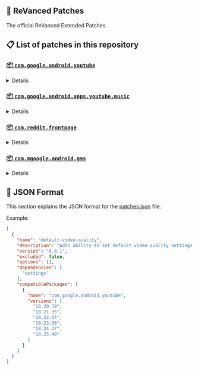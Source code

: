 ## 🧩 ReVanced Patches

The official ReVanced Extended Patches.

## 📋 List of patches in this repository

### [📦 `com.google.android.youtube`](https://play.google.com/store/apps/details?id=com.google.android.youtube)
<details>

| 💊 Patch | 📜 Description | 🏹 Target Version |
|:--------:|:--------------:|:-----------------:|
| `add-splash-animation` | Adds splash animation, which was removed in YT v18.19.36+. This patch cannot be used with 'custom-branding-icon' patch | 18.25.40 |
| `bypass-ambient-mode-restrictions` | Bypass ambient mode restrictions in battery saver mode. | 18.25.40 |
| `change-homepage` | Change home page to subscription feed. | 18.25.40 |
| `custom-branding-youtube-name` | Rename the YouTube app to the name specified in options.json. | 18.25.40 |
| `custom-branding-icon-mmt` | Changes the YouTube launcher icon to MMT. | 18.25.40 |
| `custom-branding-icon-revancify-blue` | Changes the YouTube launcher icon to Revancify Blue. | 18.25.40 |
| `custom-branding-icon-revancify-red` | Changes the YouTube launcher icon to Revancify Red. | 18.25.40 |
| `custom-double-tap-length` | Add 'double-tap to seek' value. | 18.25.40 |
| `custom-package-name` | Specifies the package name for YouTube and YT Music in the MicroG build. | all |
| `custom-seekbar-color` | Change seekbar color in video player and video thumbnails. | 18.25.40 |
| `custom-video-speed` | Adds more video speed options. | 18.25.40 |
| `default-video-quality` | Adds ability to set default video quality settings. | 18.25.40 |
| `default-video-speed` | Adds ability to set default video speed settings. | 18.25.40 |
| `disable-quic-protocol` | Disable CronetEngine's QUIC protocol. | 18.25.40 |
| `disable-shorts-on-startup` | Disables playing YouTube Shorts when launching YouTube. | 18.25.40 |
| `disable-auto-captions` | Disables forced auto captions. | 18.25.40 |
| `disable-haptic-feedback` | Disable haptic feedback when swiping. | 18.25.40 |
| `disable-hdr-video` | Disable HDR video. | 18.25.40 |
| `disable-landscape-mode` | Disable landscape mode when entering fullscreen. | 18.25.40 |
| `disable-pip-notification` | Disable pip notification when you first launch pip mode. | 18.25.40 |
| `enable-compact-controls-overlay` | Enables compact control overlay. | 18.25.40 |
| `enable-debug-logging` | Adds debugging options. | 18.25.40 |
| `enable-external-browser` | Open url outside the app in an external browser. | 18.25.40 |
| `enable-minimized-playback` | Enables minimized and background playback. | 18.25.40 |
| `enable-new-comment-popup-panels` | Enables a new type of comment popup panel in the shorts player. | 18.25.40 |
| `enable-new-splash-animation` | Enables a new type of splash animation on Android 12+ devices. | 18.25.40 |
| `enable-new-thumbnail-preview` | Enables a new type of thumbnail preview. | 18.25.40 |
| `enable-old-quality-layout` | Enables the original quality flyout menu. | 18.25.40 |
| `enable-open-links-directly` | Skips over redirection URLs to external links. | 18.25.40 |
| `enable-seekbar-tapping` | Enables tap-to-seek on the seekbar of the video player. | 18.25.40 |
| `enable-tablet-mini-player` | Enables the tablet mini player layout. | 18.25.40 |
| `enable-tablet-navigation-bar` | Enables the tablet navigation bar. | 18.25.40 |
| `enable-time-stamps-speed` | Add the current video speed in brackets next to the current time. | 18.25.40 |
| `enable-wide-search-bar` | Replaces the search icon with a wide search bar. This will hide the YouTube logo when active. | 18.25.40 |
| `force-opus-codec` | Forces the OPUS codec for audios. | 18.25.40 |
| `force-vp9-codec` | Forces the VP9 codec for videos. | 18.25.40 |
| `force-hide-player-button-background` | Force hides the background from the video player buttons. | 18.25.40 |
| `force-premium-heading` | Forces premium heading on the homepage. | 18.25.40 |
| `header-switch` | Add switch to change header. | 18.25.40 |
| `hide-shorts-components` | Hides other Shorts components. | 18.25.40 |
| `hide-account-menu` | Hide account menu elements. | 18.25.40 |
| `hide-auto-player-popup-panels` | Hide automatic popup panels (playlist or live chat) on video player. | 18.25.40 |
| `hide-autoplay-button` | Hides the autoplay button in the video player. | 18.25.40 |
| `hide-autoplay-preview` | Hides the autoplay preview container in the fullscreen. | 18.25.40 |
| `hide-button-container` | Adds the options to hide action buttons under a video. | 18.25.40 |
| `hide-captions-button` | Hides the captions button in the video player. | 18.25.40 |
| `hide-cast-button` | Hides the cast button in the video player. | 18.25.40 |
| `hide-category-bar` | Hides the category bar in video feeds. | 18.25.40 |
| `hide-channel-avatar-section` | Hides the channel avatar section of the subscription feed. | 18.25.40 |
| `hide-channel-watermark` | Hides creator's watermarks on videos. | 18.25.40 |
| `hide-collapse-button` | Hides the collapse button in the video player. | 18.25.40 |
| `hide-comment-component` | Hides components related to comments. | 18.25.40 |
| `hide-crowdfunding-box` | Hides the crowdfunding box between the player and video description. | 18.25.40 |
| `hide-description-components` | Hides description components. | 18.25.40 |
| `hide-double-tap-overlay-filter` | Hides the double tap dark filter layer. | 18.25.40 |
| `hide-end-screen-cards` | Hides the suggested video cards at the end of a video in fullscreen. | 18.25.40 |
| `hide-end-screen-overlay` | Hide end screen overlay on swipe controls. | 18.25.40 |
| `hide-feed-flyout-panel` | Hides feed flyout panel components. | 18.25.40 |
| `hide-filmstrip-overlay` | Hide filmstrip overlay on swipe controls. | 18.25.40 |
| `hide-floating-microphone` | Hides the floating microphone button which appears in search. | 18.25.40 |
| `hide-fullscreen-panels` | Hides video description and comments panel in fullscreen view. | 18.25.40 |
| `hide-general-ads` | Hides general ads. | 18.25.40 |
| `hide-handle` | Hides the handle in the account switcher. | 18.25.40 |
| `hide-info-cards` | Hides info-cards in videos. | 18.25.40 |
| `hide-layout-components` | Hides general layout components. | 18.25.40 |
| `hide-load-more-button` | Hides the button under videos that loads similar videos. | 18.25.40 |
| `hide-mix-playlists` | Hides mix playlists from home feed and video player. | 18.25.40 |
| `hide-music-button` | Hides the YouTube Music button in the video player. | 18.25.40 |
| `hide-navigation-buttons` | Adds options to hide or change navigation buttons. | 18.25.40 |
| `hide-navigation-label` | Hide navigation bar labels. | 18.25.40 |
| `hide-player-button-background` | Hide player button background. | 18.25.40 |
| `hide-player-flyout-panel` | Hides player flyout panel components. | 18.25.40 |
| `hide-player-overlay-filter` | Hides the dark filter layer from the player's background. | 18.25.40 |
| `hide-previous-next-button` | Hides the previous and next button in the player controller. | 18.25.40 |
| `hide-quick-actions` | Adds the options to hide quick actions components in the fullscreen. | 18.25.40 |
| `hide-seek-message` | Hides the 'Slide left or right to seek' message container. | 18.25.40 |
| `hide-seekbar` | Hides the seekbar in video player and video thumbnails. | 18.25.40 |
| `hide-snack-bar` | Hides the snack bar action popup. | 18.25.40 |
| `hide-speed-overlay` | Hide speed overlay in player. | 18.25.40 |
| `hide-suggested-actions` | Hide the suggested actions bar inside the player. | 18.25.40 |
| `hide-suggestions-shelf` | Hides the suggestions shelf. | 18.25.40 |
| `hide-time-stamp` | Hides timestamp in video player. | 18.25.40 |
| `hide-tooltip-content` | Hides the tooltip box that appears on first install. | 18.25.40 |
| `hide-trending-searches` | Hide trending searches in the search bar. | 18.25.40 |
| `hide-video-ads` | Hides ads in the video player. | 18.25.40 |
| `language-switch` | Add language switch toggle. | 18.25.40 |
| `layout-switch` | Tricks the dpi to use some tablet/phone layouts. | 18.25.40 |
| `materialyou` | Enables MaterialYou theme for Android 12+ | 18.25.40 |
| `microg-support` | Allows ReVanced to run without root and under a different package name with MicroG. | 18.25.40 |
| `optimize-resource` | Removes duplicate resources from YouTube. | 18.25.40 |
| `overlay-buttons` | Add overlay buttons to the player. | 18.25.40 |
| `return-youtube-dislike` | Shows the dislike count of videos using the Return YouTube Dislike API. | 18.25.40 |
| `settings` | Applies mandatory patches to implement ReVanced settings into the application. | 18.25.40 |
| `sponsorblock` | Integrates SponsorBlock which allows skipping video segments such as sponsored content. | 18.25.40 |
| `spoof-app-version` | Tricks YouTube into thinking, you are running an older version of the app. One of the side effects also includes restoring the old UI. | 18.25.40 |
| `spoof-player-parameters` | Spoofs player parameters to prevent playback issues. | 18.25.40 |
| `swipe-controls` | Adds volume and brightness swipe controls. | 18.25.40 |
| `theme` | Change the app's theme to the values specified in options.json. | 18.25.40 |
| `translations` | Add Crowdin translations for YouTube. | 18.25.40 |
</details>

### [📦 `com.google.android.apps.youtube.music`](https://play.google.com/store/apps/details?id=com.google.android.apps.youtube.music)
<details>

| 💊 Patch | 📜 Description | 🏹 Target Version |
|:--------:|:--------------:|:-----------------:|
| `amoled` | Applies pure black theme in flyout panels. | all |
| `background-play` | Enables playing music in the background. | all |
| `bitrate-default-value` | Set the audio quality to "Always High" when you first install the app. | all |
| `certificate-spoof` | Spoofs the YouTube Music certificate for Android Auto. | all |
| `custom-branding-music-name` | Rename the YouTube Music app to the name specified in options.json. | all |
| `custom-branding-icon-mmt` | Changes the YouTube Music launcher icon to MMT. | all |
| `custom-branding-icon-revancify-blue` | Changes the YouTube Music launcher icon to Revancify Blue. | all |
| `custom-branding-icon-revancify-red` | Changes the YouTube Music launcher icon to Revancify Red. | all |
| `custom-package-name` | Specifies the package name for YouTube and YT Music in the MicroG build. | all |
| `disable-auto-captions` | Disables forced auto captions. | all |
| `enable-black-navigation-bar` | Sets the navigation bar color to black. | all |
| `enable-color-match-player` | Matches the color of the mini player and the fullscreen player. | all |
| `enable-compact-dialog` | Enable compact dialog on phone. | all |
| `enable-custom-filter` | Enables custom filter to hide layout components. | all |
| `enable-debug-logging` | Adds debugging options. | all |
| `enable-dismiss-queue` | Add dismiss queue to flyout menu. (YT Music v6.04.51+) | all |
| `enable-force-minimized-player` | Permanently keep player minimized even if another track is played. | all |
| `enable-force-shuffle` | Enable force shuffle even if another track is played. | all |
| `enable-landscape-mode` | Enables entry into landscape mode by screen rotation on the phone. | all |
| `enable-minimized-playback` | Enables minimized playback on Kids music. | all |
| `enable-new-layout` | Enable new player layouts. (YT Music v5.47.51+) | all |
| `enable-old-style-miniplayer` | Return the miniplayers to old style. (for YT Music v5.55.53+) | all |
| `enable-opus-codec` | Enable opus codec when playing audio. | all |
| `enable-sleep-timer` | Add sleep timer to flyout menu. | all |
| `enable-zen-mode` | Adds a grey tint to the video player to reduce eye strain. | all |
| `exclusive-audio-playback` | Enables the option to play music without video. | all |
| `hide-button-shelf` | Hides the button shelf from homepage and explorer. | all |
| `hide-carousel-shelf` | Hides the carousel shelf from homepage and explorer. | all |
| `hide-cast-button` | Hides the cast button in the video player and header. | all |
| `hide-category-bar` | Hides the music category bar at the top of the homepage. | all |
| `hide-get-premium` | Hides "Get Premium" label from the account menu. | all |
| `hide-music-ads` | Hides ads before playing a music. | all |
| `hide-navigation-label` | Hide navigation bar labels. | all |
| `hide-new-playlist-button` | Hide the "New playlist" button in the library. | all |
| `hide-playlist-card` | Hides the playlist card from homepage. | all |
| `hide-taste-builder` | Hides the "Tell us which artists you like" card from homepage. | all |
| `hide-upgrade-button` | Hides upgrade button from navigation bar and hide upgrade banner from homepage. | all |
| `microg-support` | Allows ReVanced Music to run without root and under a different package name with MicroG. | all |
| `optimize-resource` | Remove unnecessary resources. | all |
| `remember-video-quality` | Save the video quality value whenever you change the video quality. | all |
| `settings` | Adds settings for ReVanced to YouTube Music. | all |
| `share-button-hook` | Replace share button with external download button. | all |
| `spoof-app-version` | Spoof the YouTube Music client version. | all |
| `translations` | Add Crowdin translations for YouTube Music. | all |
</details>

### [📦 `com.reddit.frontpage`](https://play.google.com/store/apps/details?id=com.reddit.frontpage)
<details>

| 💊 Patch | 📜 Description | 🏹 Target Version |
|:--------:|:--------------:|:-----------------:|
| `disable-screenshot-popup` | Disables the popup that shows up when taking a screenshot. | all |
| `hide-ads` | Hides ads from the Reddit. | all |
| `hide-create-button` | Hide create button at navigation bar. | 2023.16.1 |
| `hide-discover-button` | Hide discover button at navigation bar. | 2023.16.1 |
| `open-links-directly` | Skips over redirection URLs to external links. | all |
| `open-links-externally` | Open links outside of the app directly in your browser. | all |
| `premium-icon` | Unlocks premium icons. | all |
| `reddit-settings` | Adds ReVanced settings to Reddit. | all |
| `sanitize-sharing-links` | Removes (tracking) query parameters from the URLs when sharing links. | all |
</details>

### [📦 `com.mgoogle.android.gms`](https://play.google.com/store/apps/details?id=com.mgoogle.android.gms)
<details>

|               💊 Patch                |                        📜 Description                        | 🏹 Target Version |
|:-------------------------------------:|:------------------------------------------------------------:|:-----------------:|
|     `custom-branding-microg-name`     | Rename the MicroG app to the name specified in options.json. | all |
| `custom-branding-icon-revancify-blue` |     Changes the MicroG launcher icon to Revancify Blue.      | all |
| `custom-branding-icon-revancify-red`  |      Changes the MicroG launcher icon to Revancify Red.      | all |
|      `custom-branding-icon-mmt`       |           Changes the MicroG launcher icon to MMT.           | all |
|       `hide-icon-from-launcher`       |               Hide MicroG icon from launcher.                | all |
|         `microg-materialyou`          |    Enables MaterialYou theme for MicroG for Android 12+.     | all |
</details>



## 📝 JSON Format

This section explains the JSON format for the [patches.json](patches.json) file.

Example:

```json
[
  {
    "name": "default-video-quality",
    "description": "Adds ability to set default video quality settings.",
    "version": "0.0.1",
    "excluded": false,
    "options": [],
    "dependencies": [
      "settings"
    ],
    "compatiblePackages": [
      {
        "name": "com.google.android.youtube",
        "versions": [
          "18.20.39",
          "18.21.35",
          "18.22.37",
          "18.23.36",
          "18.24.37",
          "18.25.40"
        ]
      }
    ]
  }
]
```